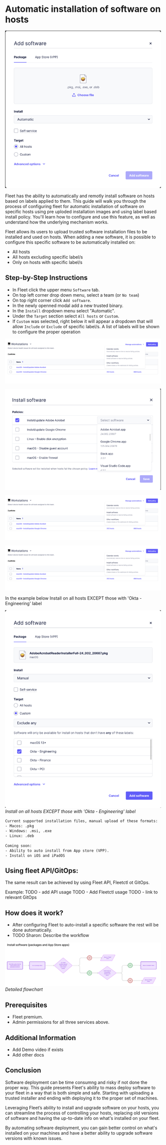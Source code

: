 # Automatic installation of software on hosts

![Automatic installation of software on hosts](../website/assets/images/articles/automatic-software-install-in-fleet-731x738@2x.png)

Fleet has the ability to automatically and remotly install software on hosts based on labels applied to them. 
This guide will walk you through the process of configuring fleet for automatic installation of
software on specific hosts using pre uploded installation images and using label based install
policy. You'll learn how to configure and use this feature, as well as understand how the underlying
mechanism works.

Fleet allows its users to upload trusted software installation files to be installed and used on hosts.
When adding a new software, it is possible to configure this specific software to be automatically
installed on:
- All hosts
- All hosts excluding specific label/s
- Only on hosts with specific label/s


## Step-by-Step Instructions

- In Fleet click the upper menu `Software` tab.
- On top left corner drop down menu, select a team (or `No team`)
- On top right corner click `Add software`.
- In the newly openned modal add a new trusted binary.
- In the `Install` dropdown menu select "Automatic".
- Under the `Target` section select `All hosts` or `Custom`.
- If `Custom` was selected, right below it will appear a dropdown that will allow `Include` or `Exclude` of specific label/s. A list of labels will be shown to configure the proper operation

![Plocies Manage](../website/assets/images/articles/automatic-software-install-policies-manage.png)

![Install Software Modal](../website/assets/images/articles/automatic-software-install-install-software.png)

![Plocies Manage](../website/assets/images/articles/automatic-software-install-policies-manage.png)

![Plocies Manage](../website/assets/images/articles/automatic-software-install-policies-manage.png)



In the example below Install on all hosts EXCEPT those with 'Okta - Engineering' label

![Install on all hosts EXCEPT those with 'Okta - Engineering' label](../website/assets/images/articles/automatic-software-install-in-fleet-729x924@2x.png)
*Install on all hosts EXCEPT those with 'Okta - Engineering' label*


```
Current supported installation files, manual upload of these formats:
- Macos: .pkg
- Windows: .msi, .exe
- Linux: .deb

Coming soon:
- Ability to auto install from App store (VPP).
- Install on iOS and iPadOS
```

## Using fleet API/GitOps:
The same result can be achieved by using Fleet API, Fleetctl ot GitOps.

Example:
TODO - add API usage
TODO - Add Fleetctl usage
TODO - link to relevant GitOps 



## How does it work?

* After configuring Fleet to auto-install a specific software the rest will be done automatically.
* TODO Sharon: Describe the workflow 

![Flowchart](../website/assets/images/articles/automatic-software-install-workflow.png)
*Detailed flowchart*

## Prerequisites

* Fleet premium. 
* Admin permissions for all three services above.





## Additional Information

* Add Demo video if exists
* Add other docs

## Conclusion

Software deployment can be time consumng and risky if not done the proper way.
This guide presents Fleet's ability to mass deploy software to your fleet in a way that is both
simple and safe. Starting with uploading a trusted installer and ending with deploying it to the
proper set of machines.

Leveraging Fleet’s ability to install and upgrade software on your hosts, you can streamline the
process of controlling your hosts, replacing old versions of software and having the up-to-date info
on what's installed on your fleet.

By automating software deployment, you can gain better control on what's installed on your machines
and have a better ability to upgrade software versions with known issues.


<meta name="articleTitle" value="Automatic installation of software on hosts">
<meta name="authorFullName" value="Sharon Katz">
<meta name="authorGitHubUsername" value="sharon-fdm">
<meta name="category" value="guides">
<meta name="publishedOn" value="2024-08-15">
<meta name="articleImageUrl" value="../website/assets/images/articles/automatic-software-install-in-fleet-731x738@2x.png">
<meta name="description" value="A guide to workflows using automatic software installation in Fleet.">
